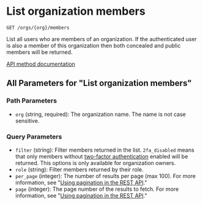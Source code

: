 # List organization members

`GET /orgs/{org}/members`

List all users who are members of an organization. If the authenticated user is also a member of this organization then both concealed and public members will be returned.

[API method documentation](https://docs.github.com/rest/orgs/members#list-organization-members)

## All Parameters for "List organization members"

### Path Parameters

- `org` (string, required): The organization name. The name is not case sensitive.
### Query Parameters

- `filter` (string): Filter members returned in the list. `2fa_disabled` means that only members without [two-factor authentication](https://github.com/blog/1614-two-factor-authentication) enabled will be returned. This options is only available for organization owners.
- `role` (string): Filter members returned by their role.
- `per_page` (integer): The number of results per page (max 100). For more information, see "[Using pagination in the REST API](https://docs.github.com/rest/using-the-rest-api/using-pagination-in-the-rest-api)."
- `page` (integer): The page number of the results to fetch. For more information, see "[Using pagination in the REST API](https://docs.github.com/rest/using-the-rest-api/using-pagination-in-the-rest-api)."